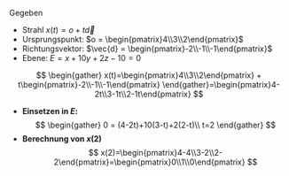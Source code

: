 Gegeben 
- Strahl $x(t)=o + t \vec{d}$
- Ursprungspunkt: $o = \begin{pmatrix}4\\3\\2\end{pmatrix}$ 
- Richtungsvektor: $\vec{d} = \begin{pmatrix}-2\\-1\\-1\end{pmatrix}$
- Ebene: $E= x+10y+2z-10=0$



$$
\begin{gather}
x(t)=\begin{pmatrix}4\\3\\2\end{pmatrix} + t\begin{pmatrix}-2\\-1\\-1\end{pmatrix}
\end{gather}=\begin{pmatrix}4-2t\\3-1t\\2-1t\end{pmatrix}
$$
- **Einsetzen in $E$:**
$$
\begin{gather}
0 = (4-2t)+10(3-t)+2(2-t)\\
t=2
\end{gather}
$$
- **Berechnung von $x(2)$**
$$
x(2)=\begin{pmatrix}4-4\\3-2\\2-2\end{pmatrix}=\begin{pmatrix}0\\1\\0\end{pmatrix}
$$

